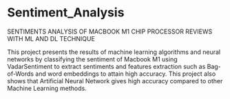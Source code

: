 # Sentiment_Analysis

SENTIMENTS ANALYSIS OF MACBOOK M1 CHIP PROCESSOR REVIEWS WITH ML AND DL TECHNIQUE

This project presents the results of machine learning algorithms and neural networks by classifying the sentiment of Macbook M1 using VadarSentiment to extract sentiments and features extraction such as Bag-of-Words and word embeddings to attain high accuracy. This project also shows that Artificial Neural Network gives high accuracy compared to other Machine Learning methods.

